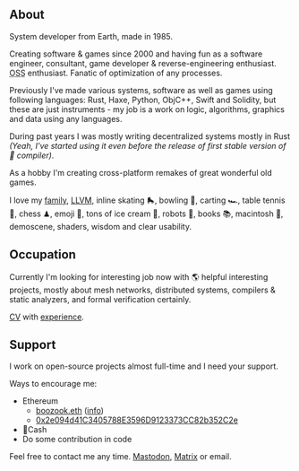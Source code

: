## About

System developer from Earth, made in 1985.

Creating software & games since 2000 and having fun as a software engineer, consultant, game developer & reverse-engineering enthusiast.
<abbr title="Open Source Software">OSS</abbr> enthusiast. Fanatic of optimization of any processes.


Previously I've made various systems, software as well as games using following languages: Rust, Haxe, Python, ObjC++, Swift and Solidity, but these are just instruments - my job is a work on logic, algorithms, graphics and data using any languages.

During past years I was mostly writing decentralized systems mostly in Rust _(Yeah, I've started using it even before the release of first stable version of 🦀 compiler)_.

As a hobby I'm creating cross-platform remakes of great wonderful old games.

I love my [family][], [LLVM][], inline skating 🛼, bowling 🎳, carting 🏎, table tennis 🏓, chess ♟, emoji 🤔, tons of ice cream 🍨, robots 🤖, books 📚, macintosh , demoscene, shaders, wisdom and clear usability.


## Occupation

Currently I'm looking for interesting job now with 🌎 helpful interesting projects, mostly about mesh networks, distributed systems, compilers & static analyzers, and formal verification certainly.

[CV][] with [experience][linkedin-experience].


## Support

I work on open-source projects almost full-time and I need your support.

Ways to encourage me:
- Ethereum
  - [boozook.eth](ethereum:boozook.eth) ([info](https://etherscan.io/name-lookup-search?id=boozook.eth))
  - [0x2e094d41C3405788E3596D9123373CC82b352C2e](ethereum://0x2e094d41C3405788E3596D9123373CC82b352C2e)
- Cash
- Do some contribution in code

Feel free to contact me any time.
<a rel="me" href="https://mastodon.gamedev.place/@boozook">Mastodon</a>, [Matrix](https://matrix.to/#/@fzzr:matrix.org) or email.


[LLVM]: //llvm.org
[family]: //koz.world
[CV]: https://www.linkedin.com/in/a-koz
[linkedin-experience]: https://www.linkedin.com/in/a-koz/details/experience/


<!-- ❤️‍🔥 -->


<!-- ![fzzr's github stats](https://github-readme-stats.vercel.app/api?username=boozook&hide=stars&count_private=true&show_icons=true&theme=dark) -->
